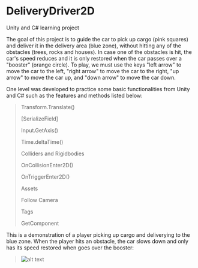 # DeliveryDriver2D
Unity and C# learning project

The goal of this project is to guide the car to pick up cargo (pink squares) and deliver it in the delivery area (blue zone), without hitting any of the obstacles (trees, rocks and houses).
In case one of the obstacles is hit, the car's speed reduces and it is only restored when the car passes over a "booster" (orange circle). To play, we must use the keys "left arrow" to move the car to the left, "right arrow" to move the car to the right, "up arrow" to move the car up, and "down arrow" to move the car down.

One level was developed to practice some basic functionalities from Unity and C# such as the features and methods listed below: 
><p>Transform.Translate()</p>
><p>[SerializeField]</p>
><p>Input.GetAxis()</p>
><p>Time.deltaTime()</p>
><p>Colliders and Rigidbodies</p>
><p>OnCollisionEnter2D()</p>
><p>OnTriggerEnter2D()</p>
><p>Assets</p>
><p>Follow Camera</p>
><p>Tags</p>
><p>GetComponent</p>

This is a demonstration of a player picking up cargo and deliverying to the blue zone. When the player hits an obstacle, the car slows down and only has its speed restored when goes over the booster:
>![alt text](https://github.com/wellingtonesposito/DeliveryDriver2D/blob/main/Delivery%20Driver%20Demo.gif "Demonstrative gif")
